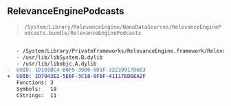 ## RelevanceEnginePodcasts

> `/System/Library/RelevanceEngine/NanoDataSources/RelevanceEnginePodcasts.bundle/RelevanceEnginePodcasts`

```diff

   - /System/Library/PrivateFrameworks/RelevanceEngine.framework/RelevanceEngine
   - /usr/lib/libSystem.B.dylib
   - /usr/lib/libobjc.A.dylib
-  UUID: 1D101BC4-B0F5-39D6-9D1F-32239917D6D3
+  UUID: 2D7943E2-5E6F-3C18-9FBF-41117ED6EA2F
   Functions: 3
   Symbols:   19
   CStrings:  11

```
